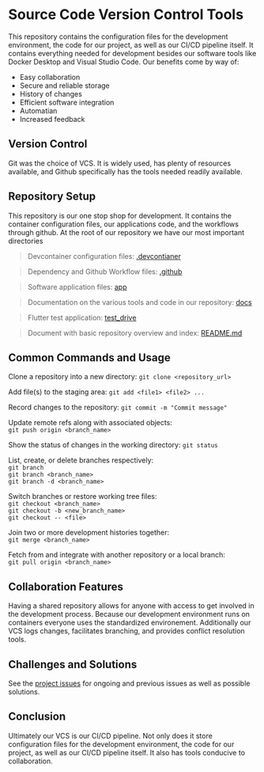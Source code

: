 # Source Code Version Control Tools

This repository contains the configuration files for the development environment, the code for our project, as well as our CI/CD pipeline itself. It contains everything needed for development besides our software tools like Docker Desktop and Visual Studio Code. Our benefits come by way of:

- Easy collaboration
- Secure and reliable storage
- History of changes
- Efficient software integration
- Automatian
- Increased feedback

## Version Control

Git was the choice of VCS. It is widely used, has plenty of resources available, and Github specifically has the tools needed readily available.

## Repository Setup

This repository is our one stop shop for development. It contains the container configuration files, our applications code, and the workflows through github. At the root of our repository we have our most important directories 

> Devcontainer configuration files: [.devcontianer](../.devcontainer)

> Dependency and Github Workflow files: [.github](../.github)

> Software application files: [app](../app)

> Documentation on the various tools and code in our repository: [docs](../docs)

> Flutter test application: [test_drive](../test_drive)

> Document with basic repository overview and index: [README.md](../README.md)

## Common Commands and Usage
Clone a repository into a new directory: ```git clone <repository_url>```

Add file(s) to the staging area: ```git add <file1> <file2> ...```

Record changes to the repository: ```git commit -m "Commit message"```

Update remote refs along with associated objects:  
```git push origin <branch_name>```


Show the status of changes in the working directory: ```git status```

List, create, or delete branches respectively:  
```git branch```  
```git branch <branch_name>```  
```git branch -d <branch_name>```

Switch branches or restore working tree files:  
```git checkout <branch_name>```  
```git checkout -b <new_branch_name>```  
```git checkout -- <file>```

Join two or more development histories together:  
```git merge <branch_name>```

Fetch from and integrate with another repository or a local branch:  
```git pull origin <branch_name>```



## Collaboration Features
Having a shared repository allows for anyone with access to get involved in the development process. Because our development environment runs on containers everyone uses the standardized environement. Additionally our VCS logs changes, facilitates branching, and provides conflict resolution tools.

## Challenges and Solutions
See the [project issues](https://github.com/kamarifuller/devcontainer/issues) for ongoing and previous issues as well as possible solutions.

## Conclusion
Ultimately our VCS is our CI/CD pipeline. Not only does it store configuration files for the development environment, the code for our project, as well as our CI/CD pipeline itself. It also has tools conducive to collaboration.